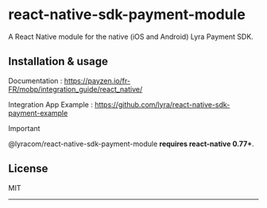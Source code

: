 # react-native-sdk-payment-module

A React Native module for the native (iOS and Android) Lyra Payment SDK.

## Installation & usage

Documentation : https://payzen.io/fr-FR/mobp/integration_guide/react_native/

Integration App Example : https://github.com/lyra/react-native-sdk-payment-example

> [!IMPORTANT]
> @lyracom/react-native-sdk-payment-module **requires react-native 0.77+**.

## License

MIT

---
